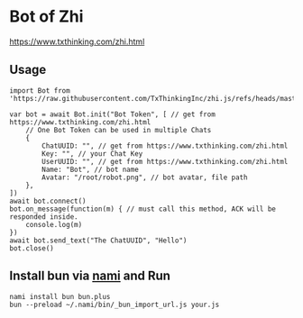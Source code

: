 # Bot of Zhi

https://www.txthinking.com/zhi.html

## Usage

```
import Bot from 'https://raw.githubusercontent.com/TxThinkingInc/zhi.js/refs/heads/master/bot.js'

var bot = await Bot.init("Bot Token", [ // get from https://www.txthinking.com/zhi.html
    // One Bot Token can be used in multiple Chats
    {
        ChatUUID: "", // get from https://www.txthinking.com/zhi.html
        Key: "", // your Chat Key
        UserUUID: "", // get from https://www.txthinking.com/zhi.html
        Name: "Bot", // bot name
        Avatar: "/root/robot.png", // bot avatar, file path
    },
])
await bot.connect()
bot.on_message(function(m) { // must call this method, ACK will be responded inside.
    console.log(m)
})
await bot.send_text("The ChatUUID", "Hello")
bot.close()
```

## Install bun via [nami](https://github.com/txthinking/nami) and Run

```
nami install bun bun.plus
bun --preload ~/.nami/bin/_bun_import_url.js your.js
```

